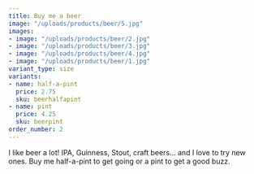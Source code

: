 ```yaml
---
title: Buy me a beer
image: "/uploads/products/beer/5.jpg"
images:
- image: "/uploads/products/beer/2.jpg"
- image: "/uploads/products/beer/3.jpg"
- image: "/uploads/products/beer/4.jpg"
- image: "/uploads/products/beer/1.jpg"
variant_type: size
variants:
- name: half-a-pint
  price: 2.75
  sku: beerhalfapint
- name: pint
  price: 4.25
  sku: beerpint
order_number: 2
---
```


I like beer a lot! IPA, Guinness, Stout, craft beers... and I love to try new ones. Buy me half-a-pint to get going or a pint to get a good buzz.
